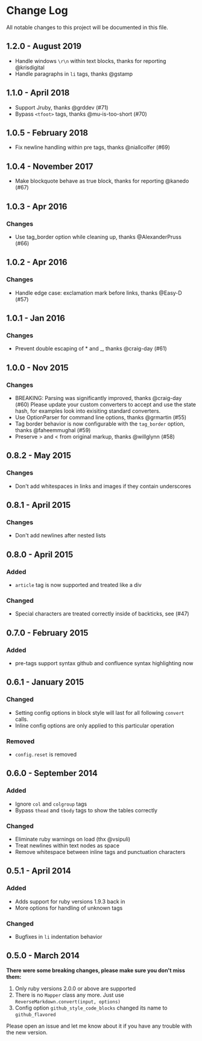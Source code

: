 # Change Log
All notable changes to this project will be documented in this file.

## 1.2.0 - August 2019
- Handle windows `\r\n` within text blocks, thanks for reporting @krisdigital
- Handle paragraphs in `li` tags, thanks @gstamp

## 1.1.0 - April 2018
- Support Jruby, thanks @grddev (#71)
- Bypass `<tfoot>` tags, thanks @mu-is-too-short (#70)

## 1.0.5 - February 2018
- Fix newline handling within pre tags, thanks @niallcolfer (#69)

## 1.0.4 - November 2017
- Make blockquote behave as true block, thanks for reporting @kanedo (#67)

## 1.0.3 - Apr 2016
### Changes
- Use tag_border option while cleaning up, thanks @AlexanderPruss (#66)

## 1.0.2 - Apr 2016
### Changes
- Handle edge case: exclamation mark before links, thanks @Easy-D (#57)

## 1.0.1 - Jan 2016
### Changes
- Prevent double escaping of * and _, thanks @craig-day (#61)

## 1.0.0 - Nov 2015
### Changes
- BREAKING: Parsing was significantly improved, thanks @craig-day (#60)
  Please update your custom converters to accept and use the state hash, for
  examples look into exisiting standard converters.
- Use OptionParser for command line options, thanks @grmartin (#55)
- Tag border behavior is now configurable with the `tag_border` option, thanks @faheemmughal (#59)
- Preserve &gt; and &lt; from original markup, thanks @willglynn (#58)

## 0.8.2 - May 2015
### Changes
- Don't add whitespaces in links and images if they contain underscores

## 0.8.1 - April 2015
### Changes
- Don't add newlines after nested lists

## 0.8.0 - April 2015
### Added
- `article` tag is now supported and treated like a div

### Changed
- Special characters are treated correctly inside of backticks, see (#47)

## 0.7.0 - February 2015
### Added
- pre-tags support syntax github and confluence syntax highlighting now

## 0.6.1 - January 2015
### Changed
- Setting config options in block style will last for all following `convert` calls.
- Inline config options are only applied to this particular operation

### Removed
- `config.reset` is removed

## 0.6.0 - September 2014
### Added
- Ignore `col` and `colgroup` tags
- Bypass `thead` and `tbody` tags to show the tables correctly

### Changed
- Eliminate ruby warnings on load (thx @vsipuli)
- Treat newlines within text nodes as space
- Remove whitespace between inline tags and punctuation characters


## 0.5.1 - April 2014
### Added
- Adds support for ruby versions 1.9.3 back in
- More options for handling of unknown tags

### Changed
- Bugfixes in `li` indentation behavior


## 0.5.0 - March 2014
**There were some breaking changes, please make sure you don't miss them:**

1. Only ruby versions 2.0.0 or above are supported
2. There is no `Mapper` class any more. Just use `ReverseMarkdown.convert(input, options)`
3. Config option `github_style_code_blocks` changed its name to `github_flavored`

Please open an issue and let me know about it if you have any trouble with the new version.
